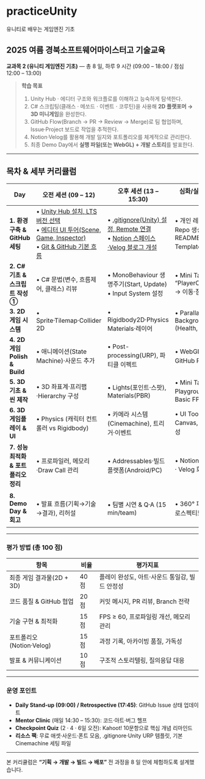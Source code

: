 # practiceUnity
유니티로 배우는 게임엔진 기초

## 2025 여름 경북소프트웨어마이스터고 기술교육

**교과목 2 (유니티 게임엔진 기초)** ― 총 8 일, 하루 9 시간 (09:00 – 18:00 / 점심 12:00 – 13:00)

> **학습 목표**
>
> 1. Unity Hub ‧ 에디터 구조와 워크플로를 이해하고 능숙하게 탐색한다.
> 2. C# 스크립팅(클래스 · 메쏘드 · 이벤트 · 코루틴)을 사용해 **2D 플랫포머 → 3D 미니게임**을 완성한다.
> 3. GitHub Flow(Branch → PR → Review → Merge)로 팀 협업하며, Issue·Project 보드로 작업을 추적한다.
> 4. Notion·Velog를 활용해 개발 일지와 포트폴리오를 체계적으로 관리한다.
> 5. 최종 Demo Day에서 **실행 파일(또는 WebGL) + 개발 스토리**를 발표한다.

---

## 목차 & 세부 커리큘럼

| Day                         | 오전 세션 (09 – 12)                                                                          | 오후 세션 (13 – 15:30)                                              | 심화/실습 (15:30 – 18)                                    | 일일 산출물 · 점검                                     |
| --------------------------- | ---------------------------------------------------------------------------------------- | --------------------------------------------------------------- | ----------------------------------------------------- | ----------------------------------------------- |
| **1. 환경 구축 & GitHub 세팅**    | • [Unity Hub 설치, LTS 버전 선택](https://github.com/isp829/practiceUnity/blob/patch-2/1-1.Unity%20Hub%20%EC%84%A4%EC%B9%98%2C%20LTS%20%EB%B2%84%EC%A0%84%20%EC%84%A0%ED%83%9D.md)<br>• [에디터 UI 투어(Scene, Game, Inspector)](https://github.com/isp829/practiceUnity/blob/patch-2/1-2%20Unity%20%EC%97%90%EB%94%94%ED%84%B0%20UI%20%ED%88%AC%EC%96%B4%20%E2%80%93%20Scene%2C%20Game%2C%20Inspector%20%EC%B0%BD%20%EC%9D%B4%ED%95%B4%ED%95%98%EA%B8%B0.md)<br>• [Git & GitHub 기본 흐름](https://github.com/isp829/practiceUnity/blob/patch-2/1-3.%20Git%20%26%20GitHub%20%EA%B8%B0%EB%B3%B8%20%ED%9D%90%EB%A6%84.md) | • [.gitignore(Unity) 설정, Remote 연결](https://github.com/isp829/practiceUnity/blob/patch-2/1-4.gitignore(Unity)%20%EC%84%A4%EC%A0%95%2C%20Remote%20%EC%97%B0%EA%B2%B0.md)<br>• [Notion 스페이스·Velog 블로그 개설](https://github.com/isp829/practiceUnity/blob/patch-2/1-5.%20Notion%20%EC%8A%A4%ED%8E%98%EC%9D%B4%EC%8A%A4%C2%B7Velog%20%EB%B8%94%EB%A1%9C%EA%B7%B8%20%EA%B0%9C%EC%84%A4.md) | • 개인 레포 + Org 팀 Repo 생성, README/Issue Template 작성     | ✔ Repo·Project 보드 생성<br>✔ Unity Sample Scene 커밋 |
| **2. C# 기초 & 스크립트 작성 ①**    | • C# 문법(변수, 흐름제어, 클래스) 리뷰                                                                | • MonoBehaviour 생명주기(Start, Update)<br>• Input System 설정        | • Mini Task: “PlayerController.cs” → 이동·점프 구현         | ✔ 캐릭터 이동 기능 PR + 코드리뷰                           |
| **3. 2D 게임 시스템**            | • Sprite·Tilemap·Collider 2D                                                             | • Rigidbody2D·Physics Materials·레이어                             | • Parallax Background, UI (Health, Score)             | ✔ 2D Level 1 완성 & Prefab 정리                     |
| **4. 2D 게임 Polish & Build** | • 애니메이션(State Machine)·사운드 추가                                                            | • Post-processing(URP), 파티클 이펙트                                 | • WebGL 빌드 → GitHub Pages 배포                          | ✔ 2D WebGL 링크<br>✔ Velog Devlog 1편              |
| **5. 3D 기초 & 씬 제작**         | • 3D 좌표계·프리팹·Hierarchy 구성                                                                | • Lights(포인트·스팟), Materials(PBR)                                | • Mini Task: “3D Playground” 씬 + Basic FPS Controller | ✔ 3D 씬 스크린샷 PR                                  |
| **6. 3D 게임플레이 & UI**        | • Physics (캐릭터 컨트롤러 vs Rigidbody)                                                        | • 카메라 시스템(Cinemachine), 트리거·이벤트                                 | • UI Toolkit / Canvas, 게임 루프 완성                       | ✔ 3D 미션 2개 클리어 가능                               |
| **7. 성능 최적화 & 포트폴리오 정리**    | • 프로파일러, 메모리·Draw Call 관리                                                                | • Addressables·빌드 플랫폼(Android/PC)                               | • Notion Case Study · Velog 회고 작성                     | ✔ 빌드 사이즈 < 100 MB<br>✔ 포트폴리오 초안                 |
| **8. Demo Day & 회고**        | • 발표 흐름(기획→기술→결과), 리허설                                                                   | • 팀별 시연 & Q·A (15 min/team)                                     | • 360° 피드백 · 레트로스펙티브                                  | ✔ 최종 Tag v1.0<br>✔ 수료증 & 포트폴리오 완료               |

---

### 평가 방법 (총 100 점)

| 항목                  | 비율   | 평가지표                        |
| ------------------- | ---- | --------------------------- |
| 최종 게임 결과물(2D + 3D)  | 40 점 | 플레이 완성도, 아트·사운드 통일감, 빌드 안정성 |
| 코드 품질 & GitHub 협업   | 20 점 | 커밋 메시지, PR 리뷰, Branch 전략    |
| 기술 구현 & 최적화         | 15 점 | FPS ≥ 60, 프로파일링 개선, 메모리 관리  |
| 포트폴리오(Notion·Velog) | 15 점 | 과정 기록, 아카이빙 품질, 가독성         |
| 발표 & 커뮤니케이션         | 10 점 | 구조적 스토리텔링, 질의응답 대응          |

---

### 운영 포인트

* **Daily Stand-up (09:00) / Retrospective (17:45)**: GitHub Issue 상태 업데이트
* **Mentor Clinic** (매일 14:30 – 15:30): 코드·아트·버그 헬프
* **Checkpoint Quiz** (2 · 4 · 6일 오전): Kahoot! 10문항으로 핵심 개념 리마인드
* **리소스 팩**: 무료 애셋·사운드·폰트 모음, .gitignore·Unity URP 템플릿, 기본 Cinemachine 세팅 파일

---

본 커리큘럼은 **“기획 → 개발 → 빌드 → 배포”** 전 과정을 8 일 안에 체험하도록 설계했습니다.
